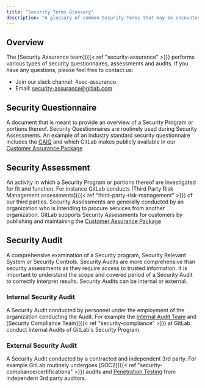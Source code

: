 ```yaml
---
title: "Security Terms Glossary"
description: "A glossary of common Security Terms that may be encountered in Security Assurance documentation."
---
```


## Overview

The [Security Assurance team]({{< ref "security-assurance" >}}) performs various types of security questionnaires, assessments and audits. If you have any questions, please feel free to contact us:

- Join our slack channel: #sec-assurance
- Email: <security-assurance@gitlab.com>

## Security Questionnaire

A document that is meant to provide an overview of a Security Program or portions thereof. Security Questionnaires are routinely used during Security Assessments. An example of an industry standard security questionnaire includes the [CAIQ](https://cloudsecurityalliance.org/star/registry/gitlab/) and which GitLab makes publicly available in our [Customer Assurance Package](https://about.gitlab.com/security/cap/)

## Security Assessment

An activity in which a Security Program or portions thereof are investigated for fit and function. For instance GitLab conducts [Third Party Risk Management assessments]({{< ref "third-party-risk-management" >}}) of our third parties. Security Assessments are generally conducted by an organization who is intending to procure services from another organization. GitLab supports Security Assessments for customers by publishing and maintaining the [Customer Assurance Package](https://about.gitlab.com/security/cap/)

## Security Audit

A comprehensive examination of a Security program, Security Relevant System or Security Controls. Security Audits are more comprehensive than security assessments as they require access to trusted information. It is important to understand the scope and covered period of a Security Audit to correctly interpret results. Security Audits can be internal or external.

### Internal Security Audit

A Security Audit conducted by personnel under the employment of the organization conducting the Audit. For example the [Internal Audit Team](/handbook/internal-audit/) and [Security Compliance Team]({{< ref "security-compliance" >}}) at GitLab conduct Internal Audits of GitLab's Security Program.

### External Security Audit

A Security Audit conducted by a contracted and independent 3rd party. For example GitLab routinely undergoes [SOC2]({{< ref "security-compliance/certifications" >}}) audits and [Penetration Testing](https://about.gitlab.com/security/#external-testing) from independent 3rd party auditors.
